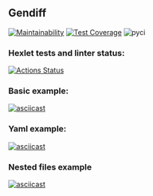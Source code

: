 ## Gendiff

[![Maintainability](https://api.codeclimate.com/v1/badges/562e0e49e7a38402b5c1/maintainability)](https://codeclimate.com/github/temir988/python-project-50/maintainability)
[![Test Coverage](https://api.codeclimate.com/v1/badges/562e0e49e7a38402b5c1/test_coverage)](https://codeclimate.com/github/temir988/python-project-50/test_coverage)
![pyci](https://github.com/temir988/python-project-50/actions/workflows/pyci.yml/badge.svg)

### Hexlet tests and linter status:

[![Actions Status](https://github.com/temir988/python-project-50/workflows/hexlet-check/badge.svg)](https://github.com/temir988/python-project-50/actions)

### Basic example:

[![asciicast](https://asciinema.org/a/FMHmLRpZqh4XuAil2MPTFXZAp.svg)](https://asciinema.org/a/FMHmLRpZqh4XuAil2MPTFXZAp)

### Yaml example:

[![asciicast](https://asciinema.org/a/pzpeHxJ8H8WTpVsd4nacbhOMT.svg)](https://asciinema.org/a/pzpeHxJ8H8WTpVsd4nacbhOMT)

### Nested files example

[![asciicast](https://asciinema.org/a/rKDUIBsBCYUk9ZDRLfjVvSARK.svg)](https://asciinema.org/a/rKDUIBsBCYUk9ZDRLfjVvSARK)
